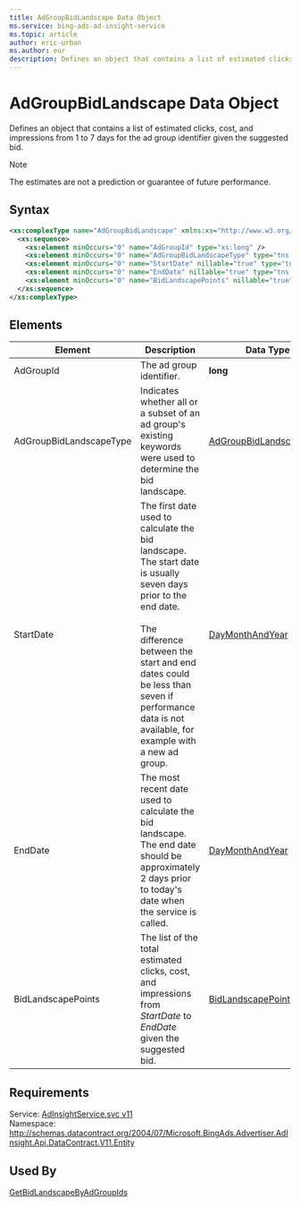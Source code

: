 ```yaml
---
title: AdGroupBidLandscape Data Object
ms.service: bing-ads-ad-insight-service
ms.topic: article
author: eric-urban
ms.author: eur
description: Defines an object that contains a list of estimated clicks, cost, and impressions from 1 to 7 days for the ad group identifier given the suggested bid.
---
```

# AdGroupBidLandscape Data Object
Defines an object that contains a list of estimated clicks, cost, and impressions from 1 to 7 days for the ad group identifier given the suggested bid.

> [!NOTE]
> The estimates are not a prediction or guarantee of future performance.

## Syntax
```xml
<xs:complexType name="AdGroupBidLandscape" xmlns:xs="http://www.w3.org/2001/XMLSchema">
  <xs:sequence>
    <xs:element minOccurs="0" name="AdGroupId" type="xs:long" />
    <xs:element minOccurs="0" name="AdGroupBidLandscapeType" type="tns:AdGroupBidLandscapeType" />
    <xs:element minOccurs="0" name="StartDate" nillable="true" type="tns:DayMonthAndYear" />
    <xs:element minOccurs="0" name="EndDate" nillable="true" type="tns:DayMonthAndYear" />
    <xs:element minOccurs="0" name="BidLandscapePoints" nillable="true" type="tns:ArrayOfBidLandscapePoint" />
  </xs:sequence>
</xs:complexType>
```

## <a name="elements"></a>Elements

|Element|Description|Data Type|
|-----------|---------------|-------------|
|<a name="adgroupid"></a>AdGroupId|The ad group identifier.|**long**|
|<a name="adgroupbidlandscapetype"></a>AdGroupBidLandscapeType|Indicates whether all or a subset of an ad group's existing keywords were used to determine the bid landscape.|[AdGroupBidLandscapeType](adgroupbidlandscapetype.md)|
|<a name="startdate"></a>StartDate|The first date used to calculate the bid landscape. The start date is usually seven days prior to the end date.<br /><br />The difference between the start and end dates could be less than seven if performance data is not available, for example with a new ad group.|[DayMonthAndYear](daymonthandyear.md)|
|<a name="enddate"></a>EndDate|The most recent date used to calculate the bid landscape. The end date should be approximately 2 days prior to today's date when the service is called.|[DayMonthAndYear](daymonthandyear.md)|
|<a name="bidlandscapepoints"></a>BidLandscapePoints|The list of the total estimated clicks, cost, and impressions from *StartDate* to *EndDate* given the suggested bid.|[BidLandscapePoint](bidlandscapepoint.md) array|

## Requirements
Service: [AdInsightService.svc v11](https://adinsight.api.bingads.microsoft.com/Api/Advertiser/AdInsight/v11/AdInsightService.svc)  
Namespace: http://schemas.datacontract.org/2004/07/Microsoft.BingAds.Advertiser.AdInsight.Api.DataContract.V11.Entity  

## Used By
[GetBidLandscapeByAdGroupIds](getbidlandscapebyadgroupids.md)  
